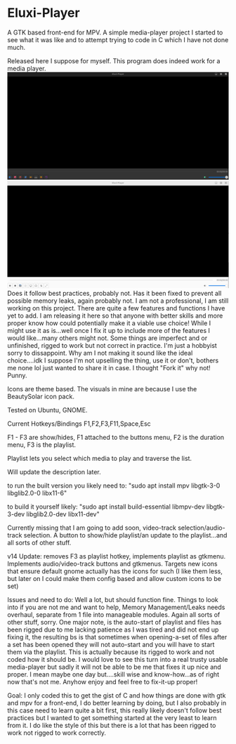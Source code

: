 # Eluxi-Player
A GTK based front-end for MPV. A simple media-player project I started to see what it was like and to attempt trying to code in C which I have not done much.

Released here I suppose for myself. This program does indeed work for a media player.
![Example Appearance](Screenshots/Screenshot%20from%202025-04-29%2014-23-15.png)
![Example Appearance 2](Screenshots/Screenshot%20from%202025-04-29%2014-24-54.png)
Does it follow best practices, probably not. Has it been fixed to prevent all possible memory leaks, again probably not. 
I am not a professional, I am still working on this project. There are quite a few features and functions I have yet to add.
I am releasing it here so that anyone with better skills and more proper know how could potentially make it a viable use choice!
While I might use it as is...well once I fix it up to include more of the features I would like...many others might not.
Some things are imperfect and or unfinished, rigged to work but not correct in practice. I'm just a hobbyist sorry to dissappoint.
Why am I not making it sound like the ideal choice....idk I suppose I'm not upselling the thing, use it or don't, bothers me none lol just wanted to share it in case.
I thought "Fork it" why not! Punny.

Icons are theme based. The visuals in mine are because I use the BeautySolar icon pack.

Tested on Ubuntu, GNOME.

Current Hotkeys/Bindings
F1,F2,F3,F11,Space,Esc

F1 - F3 are show/hides, F1 attached to the buttons menu, F2 is the duration menu, F3 is the playlist.

Playlist lets you select which media to play and traverse the list. 

Will update the description later.


to run the built version you likely need to: "sudo apt install mpv libgtk-3-0 libglib2.0-0 libx11-6"


to build it yourself likely: "sudo apt install build-essential libmpv-dev libgtk-3-dev libglib2.0-dev libx11-dev"

Currently missing that I am going to add soon, video-track selection/audio-track selection. A button to show/hide playlist/an update to the playlist...and all sorts of other stuff.

v14 Update: removes F3 as playlist hotkey, implements playlist as gtkmenu. Implements audio/video-track buttons and gtkmenus. Targets new icons that ensure default gnome actually has the icons for such (I like them less, but later on I could make them config based and allow custom icons to be set)

Issues and need to do: Well a lot, but should function fine. Things to look into if you are not me and want to help, Memory Management/Leaks needs overhaul, separate from 1 file into manageable modules. Again all sorts of other stuff, sorry. One major note, is the auto-start of playlist and files has been rigged due to me lacking patience as I was tired and did not end up fixing it, the resulting bs is that sometimes when opening-a-set of files after a set has been opened they will not auto-start and you will have to start them via the playlist. This is actually because its rigged to work and not coded how it should be. I would love to see this turn into a real trusty usable media-player but sadly it will not be able to be me that fixes it up nice and proper. I mean maybe one day but....skill wise and know-how...as of right now that's not me. Anyhow enjoy and feel free to fix-it-up proper!

Goal: I only coded this to get the gist of C and how things are done with gtk and mpv for a front-end, I do better learning by doing, but I also probably in this case need to learn quite a bit first, this really likely doesn't follow best practices but I wanted to get something started at the very least to learn from it. I do like the style of this but there is a lot that has been rigged to work not rigged to work correctly.




